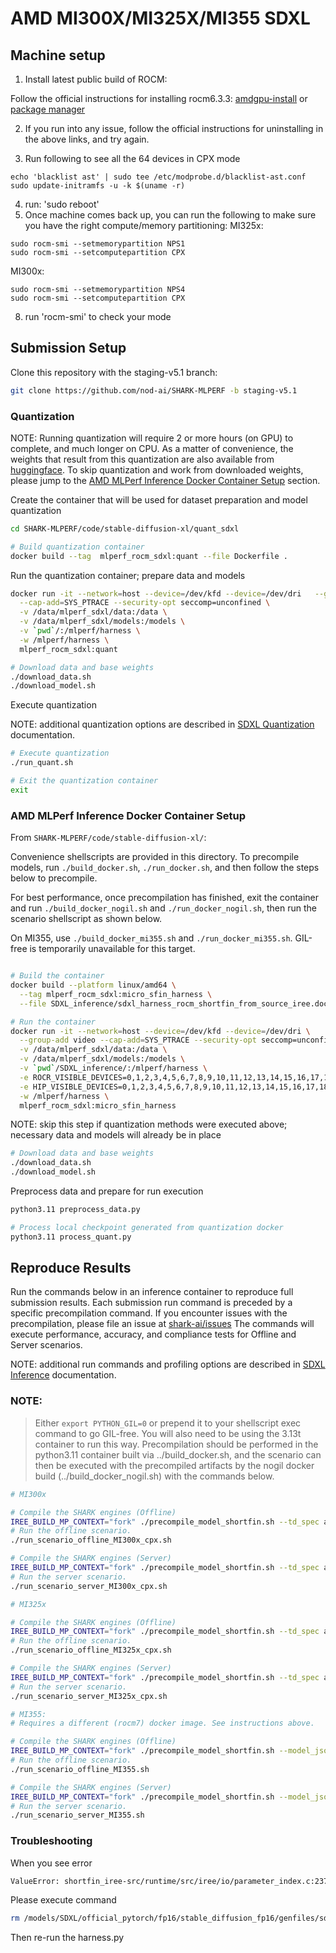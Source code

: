 # AMD MI300X/MI325X/MI355 SDXL

## Machine setup
1. Install latest public build of ROCM:

Follow the official instructions for installing rocm6.3.3: [amdgpu-install](https://rocm.docs.amd.com/projects/install-on-linux/en/latest/install/install-methods/amdgpu-installer-index.html) or [package manager](https://rocm.docs.amd.com/projects/install-on-linux/en/latest/install/install-methods/package-manager-index.html)

2. If you run into any issue, follow the official instructions for uninstalling in the above links, and try again.

3. Run following to see all the 64 devices in CPX mode
```
echo 'blacklist ast' | sudo tee /etc/modprobe.d/blacklist-ast.conf
sudo update-initramfs -u -k $(uname -r)
```
4. run: 'sudo reboot'
5. Once machine comes back up, you can run the following to make sure you have the right compute/memory partitioning:
MI325x:
```
sudo rocm-smi --setmemorypartition NPS1
sudo rocm-smi --setcomputepartition CPX 
```
MI300x:
```
sudo rocm-smi --setmemorypartition NPS4
sudo rocm-smi --setcomputepartition CPX 
```
8. run 'rocm-smi' to check your mode

## Submission Setup

Clone this repository with the staging-v5.1 branch:
```bash
git clone https://github.com/nod-ai/SHARK-MLPERF -b staging-v5.1
```

### Quantization
NOTE: Running quantization will require 2 or more hours (on GPU) to complete, and much longer on CPU. As a matter of convenience, the weights that result from this quantization are also available from [huggingface](https://huggingface.co/amd-shark/sdxl-quant-models). To skip quantization and work from downloaded weights, please jump to the [AMD MLPerf Inference Docker Container Setup](#amd-mlperf-inference-docker-container-setup) section.

Create the container that will be used for dataset preparation and model quantization
```bash
cd SHARK-MLPERF/code/stable-diffusion-xl/quant_sdxl

# Build quantization container
docker build --tag  mlperf_rocm_sdxl:quant --file Dockerfile .
```

Run the quantization container; prepare data and models
```bash
docker run -it --network=host --device=/dev/kfd --device=/dev/dri   --group-add video \
  --cap-add=SYS_PTRACE --security-opt seccomp=unconfined \
  -v /data/mlperf_sdxl/data:/data \
  -v /data/mlperf_sdxl/models:/models \
  -v `pwd`/:/mlperf/harness \
  -w /mlperf/harness \
  mlperf_rocm_sdxl:quant

# Download data and base weights
./download_data.sh
./download_model.sh
```

Execute quantization

NOTE: additional quantization options are described in [SDXL Quantization](./quant_sdxl/README.md) documentation.
```bash
# Execute quantization
./run_quant.sh

# Exit the quantization container
exit
```

### AMD MLPerf Inference Docker Container Setup

From `SHARK-MLPERF/code/stable-diffusion-xl/`:

Convenience shellscripts are provided in this directory. To precompile models, run `./build_docker.sh`, `./run_docker.sh`, and then follow the steps below to precompile.

For best performance, once precompilation has finished, exit the container and run `./build_docker_nogil.sh` and `./run_docker_nogil.sh`, then run the scenario shellscript as shown below.

On MI355, use `./build_docker_mi355.sh` and `./run_docker_mi355.sh`. GIL-free is temporarily unavailable for this target.
```bash

# Build the container
docker build --platform linux/amd64 \
  --tag mlperf_rocm_sdxl:micro_sfin_harness \
  --file SDXL_inference/sdxl_harness_rocm_shortfin_from_source_iree.dockerfile .

# Run the container
docker run -it --network=host --device=/dev/kfd --device=/dev/dri \
  --group-add video --cap-add=SYS_PTRACE --security-opt seccomp=unconfined \
  -v /data/mlperf_sdxl/data:/data \
  -v /data/mlperf_sdxl/models:/models \
  -v `pwd`/SDXL_inference/:/mlperf/harness \
  -e ROCR_VISIBLE_DEVICES=0,1,2,3,4,5,6,7,8,9,10,11,12,13,14,15,16,17,18,19,20,21,22,23,24,25,26,27,28,29,30,31,32,33,34,35,36,37,38,39,40,41,42,43,44,45,46,47,48,49,50,51,52,53,54,55,56,57,58,59,60,61,62,63 \
  -e HIP_VISIBLE_DEVICES=0,1,2,3,4,5,6,7,8,9,10,11,12,13,14,15,16,17,18,19,20,21,22,23,24,25,26,27,28,29,30,31,32,33,34,35,36,37,38,39,40,41,42,43,44,45,46,47,48,49,50,51,52,53,54,55,56,57,58,59,60,61,62,63 \
  -w /mlperf/harness \
  mlperf_rocm_sdxl:micro_sfin_harness
```

NOTE: skip this step if quantization methods were executed above; necessary data and models will already be in place
```bash
# Download data and base weights
./download_data.sh
./download_model.sh
```

Preprocess data and prepare for run execution
```bash
python3.11 preprocess_data.py

# Process local checkpoint generated from quantization docker
python3.11 process_quant.py
```

## Reproduce Results
Run the commands below in an inference container to reproduce full submission results.
Each submission run command is preceded by a specific precompilation command. If you encounter issues with the precompilation, please file an issue at [shark-ai/issues](https://github.com/nod-ai/shark-ai/issues)
The commands will execute performance, accuracy, and compliance tests for Offline and Server scenarios.

NOTE: additional run commands and profiling options are described in [SDXL Inference](./SDXL_inference/README.md) documentation.

### NOTE: 
> Either `export PYTHON_GIL=0` or prepend it to your shellscript exec command to go GIL-free. You will also need to be using the 3.13t container to run this way. Precompilation should be performed in the python3.11 container built via ../build_docker.sh, and the scenario can then be executed with the precompiled artifacts by the nogil docker build (../build_docker_nogil.sh) with the commands below.
``` bash
# MI300x

# Compile the SHARK engines (Offline)
IREE_BUILD_MP_CONTEXT="fork" ./precompile_model_shortfin.sh --td_spec attention_and_matmul_spec_gfx942_MI325.mlir --model_json sdxl_config_fp8_sched_unet_bs2.json
# Run the offline scenario.
./run_scenario_offline_MI300x_cpx.sh

# Compile the SHARK engines (Server)
IREE_BUILD_MP_CONTEXT="fork" ./precompile_model_shortfin.sh --td_spec attention_and_matmul_spec_gfx942_MI325.mlir --model_json sdxl_config_fp8_sched_unet_bs1.json
# Run the server scenario.
./run_scenario_server_MI300x_cpx.sh
```
``` bash
# MI325x

# Compile the SHARK engines (Offline)
IREE_BUILD_MP_CONTEXT="fork" ./precompile_model_shortfin.sh --td_spec attention_and_matmul_spec_gfx942_MI325.mlir --model_json sdxl_config_fp8_sched_unet_bs16.json
# Run the offline scenario.
./run_scenario_offline_MI325x_cpx.sh

# Compile the SHARK engines (Server)
IREE_BUILD_MP_CONTEXT="fork" ./precompile_model_shortfin.sh --td_spec attention_and_matmul_spec_gfx942_MI325.mlir --model_json sdxl_config_fp8_sched_unet_bs2.json
# Run the server scenario.
./run_scenario_server_MI325x_cpx.sh
```
``` bash
# MI355:
# Requires a different (rocm7) docker image. See instructions above.

# Compile the SHARK engines (Offline)
IREE_BUILD_MP_CONTEXT="fork" ./precompile_model_shortfin.sh --model_json sdxl_config_fp8_ocp_sched_unet_bs32.json --target gfx950 --flag_file "sdxl_flagfile_gfx950.txt" --td_spec ""
# Run the offline scenario.
./run_scenario_offline_MI355.sh

# Compile the SHARK engines (Server)
IREE_BUILD_MP_CONTEXT="fork" ./precompile_model_shortfin.sh --model_json sdxl_config_fp8_ocp_sched_unet_bs2.json --target gfx950 --flag_file "sdxl_flagfile_gfx950.txt" --td_spec ""
# Run the server scenario.
./run_scenario_server_MI355.sh
```

### Troubleshooting

When you see error
```bash
ValueError: shortfin_iree-src/runtime/src/iree/io/parameter_index.c:237: NOT_FOUND; no parameter found in index with key 'down_blocks.1.attentions.0.transformer_blocks.0.attn1.out_q:rscale'
```
Please execute command
```bash
rm /models/SDXL/official_pytorch/fp16/stable_diffusion_fp16/genfiles/sdxl/stable_diffusion_xl_base_1_0_punet_dataset_i8.irpa
```
Then re-run the harness.py

